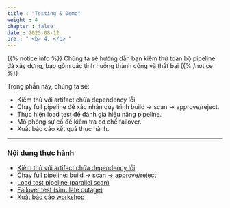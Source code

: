 ```yaml
---
title : "Testing & Demo"
weight : 4
chapter : false
date : 2025-08-12
pre : " <b> 4. </b> "
---
```


{{% notice info %}}
Chúng ta sẽ hướng dẫn bạn kiểm thử toàn bộ pipeline đã xây dựng, bao gồm các tình huống thành công và thất bại
{{% /notice %}}

Trong phần này, chúng ta sẽ:
- Kiểm thử với artifact chứa dependency lỗi.
- Chạy full pipeline để xác nhận quy trình build → scan → approve/reject.
- Thực hiện load test để đánh giá hiệu năng pipeline.
- Mô phỏng sự cố để kiểm tra cơ chế failover.
- Xuất báo cáo kết quả thực hành.

---

### **Nội dung thực hành**
- [Kiểm thử với artifact chứa dependency lỗi](4.1-test-vulnerable-artifact/)
- [Chạy full pipeline: build → scan → approve/reject](4.2-run-full-pipeline/)
- [Load test pipeline (parallel scan)](4.3-load-test-pipeline/)
- [Failover test (simulate outage)](4.4-failover-test/)
- [Xuất báo cáo workshop](4.5-generate-report/)
